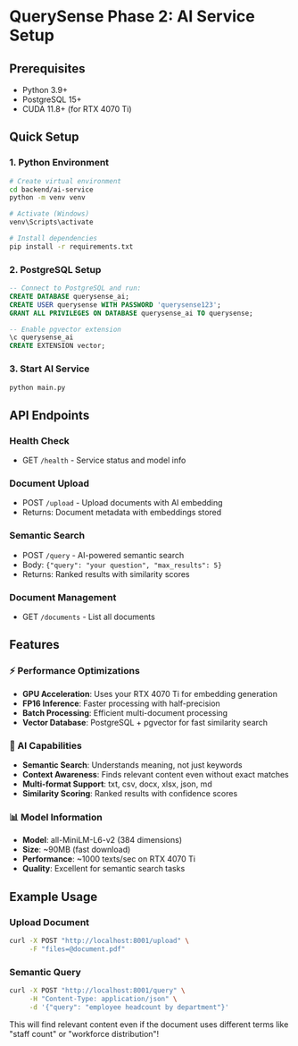 # QuerySense Phase 2: AI Service Setup

## Prerequisites
- Python 3.9+ 
- PostgreSQL 15+
- CUDA 11.8+ (for RTX 4070 Ti)

## Quick Setup

### 1. Python Environment
```bash
# Create virtual environment
cd backend/ai-service
python -m venv venv

# Activate (Windows)
venv\Scripts\activate

# Install dependencies
pip install -r requirements.txt
```

### 2. PostgreSQL Setup
```sql
-- Connect to PostgreSQL and run:
CREATE DATABASE querysense_ai;
CREATE USER querysense WITH PASSWORD 'querysense123';
GRANT ALL PRIVILEGES ON DATABASE querysense_ai TO querysense;

-- Enable pgvector extension
\c querysense_ai
CREATE EXTENSION vector;
```

### 3. Start AI Service
```bash
python main.py
```

## API Endpoints

### Health Check
- GET `/health` - Service status and model info

### Document Upload
- POST `/upload` - Upload documents with AI embedding
- Returns: Document metadata with embeddings stored

### Semantic Search  
- POST `/query` - AI-powered semantic search
- Body: `{"query": "your question", "max_results": 5}`
- Returns: Ranked results with similarity scores

### Document Management
- GET `/documents` - List all documents

## Features

### ⚡ Performance Optimizations
- **GPU Acceleration**: Uses your RTX 4070 Ti for embedding generation
- **FP16 Inference**: Faster processing with half-precision
- **Batch Processing**: Efficient multi-document processing
- **Vector Database**: PostgreSQL + pgvector for fast similarity search

### 🧠 AI Capabilities
- **Semantic Search**: Understands meaning, not just keywords
- **Context Awareness**: Finds relevant content even without exact matches
- **Multi-format Support**: txt, csv, docx, xlsx, json, md
- **Similarity Scoring**: Ranked results with confidence scores

### 📊 Model Information
- **Model**: all-MiniLM-L6-v2 (384 dimensions)
- **Size**: ~90MB (fast download)
- **Performance**: ~1000 texts/sec on RTX 4070 Ti
- **Quality**: Excellent for semantic search tasks

## Example Usage

### Upload Document
```bash
curl -X POST "http://localhost:8001/upload" \
     -F "files=@document.pdf"
```

### Semantic Query
```bash
curl -X POST "http://localhost:8001/query" \
     -H "Content-Type: application/json" \
     -d '{"query": "employee headcount by department"}'
```

This will find relevant content even if the document uses different terms like "staff count" or "workforce distribution"!
